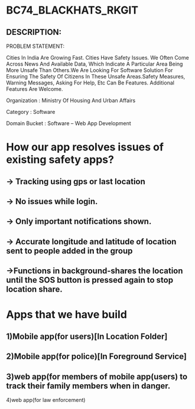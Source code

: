 # BC74_BLACKHATS_RKGIT

## DESCRIPTION:

PROBLEM STATEMENT:

Cities In India Are Growing Fast. Cities Have Safety Issues. We Often Come Across News And Available Data, Which Indicate A Particular Area Being More Unsafe Than Others.We Are Looking For Software Solution For Ensuring The Safety Of Citizens In These Unsafe Areas.Safety Measures, Warning Messages, Asking For Help, Etc Can Be Features. Additional Features Are Welcome.

Organization : Ministry Of Housing And Urban Affairs

Category : Software

Domain Bucket : Software – Web App Development

# How our app resolves issues of existing safety apps?

## -> Tracking using gps or last location

## -> No issues while login.

## -> Only important notifications shown.

## -> Accurate longitude and latitude of location sent to people added in the group

## ->Functions in background-shares the location until the SOS button is pressed again to stop location share.

# Apps that we have build

## 1)Mobile app(for users)[In Location Folder]

## 2)Mobile app(for police)[In Foreground Service]


## 3)web app(for members of mobile app(users)  to track their family members when in danger.

4)web app(for law enforcement)

